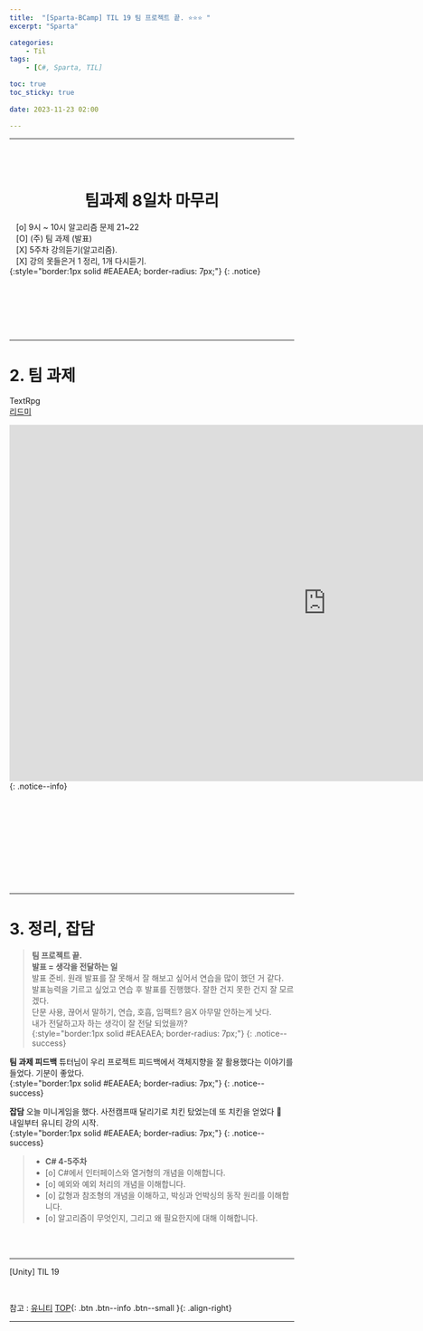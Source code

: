 ```yaml
---
title:  "[Sparta-BCamp] TIL 19 팀 프로젝트 끝. ⭐⭐⭐ "
excerpt: "Sparta"

categories:
    - Til
tags:
    - [C#, Sparta, TIL]

toc: true
toc_sticky: true
 
date: 2023-11-23 02:00

---
```

- - -

<BR><BR>

<center><H1>  팀과제 8일차 마무리  </H1></center>

&nbsp;&nbsp; [o] 9시 ~ 10시 알고리즘 문제   21~22   
&nbsp;&nbsp; [O] (주) 팀 과제   (발표)   
&nbsp;&nbsp; [X] 5주차 강의듣기(알고리즘).   
&nbsp;&nbsp; [X] 강의 못들은거 1 정리, 1개 다시듣기.   
{:style="border:1px solid #EAEAEA; border-radius: 7px;"}
{: .notice}  

<br><br><br><br><br>
- - - 

# 2. 팀 과제
TextRpg  
[리드미](https://github.com/levell1/TeamProject07)

<iframe width="1120" height="630" src="https://www.youtube.com/embed/JDerPl45IVQ" title="7조 Sparta TEXT RPG" frameborder="0" allow="accelerometer; autoplay; clipboard-write; encrypted-media; gyroscope; picture-in-picture; web-share" allowfullscreen></iframe> 
{: .notice--info}

<br><br><br><br><br><br><br><br><br>
- - - 


# 3. 정리, 잡담

> **팀 프로젝트 끝.**  
**발표 = 생각을 전달하는 일**  
발표 준비. 원래 발표를 잘 못해서 잘 해보고 싶어서 연습을 많이 했던 거 같다.  
발표능력을 기르고 싶었고 연습 후 발표를 진행했다. 잘한 건지 못한 건지 잘 모르겠다.  
단문 사용, 끊어서 말하기, 연습, 호흡, 임팩트?  음X 아무말 안하는게 낫다.  
내가 전달하고자 하는 생각이 잘 전달 되었을까?  
{:style="border:1px solid #EAEAEA; border-radius: 7px;"}
{: .notice--success}  


**팀 과제 피드백**
튜터님이 우리 프로젝트 피드백에서 객체지향을 잘 활용했다는 이야기를 들었다. 기분이 좋았다.  
{:style="border:1px solid #EAEAEA; border-radius: 7px;"}
{: .notice--success}  

**잡담**
오늘 미니게임을 했다. 사전캠프때 달리기로 치킨 탔었는데 또 치킨을 얻었다 🍗  
내일부터 유니티 강의 시작.   
{:style="border:1px solid #EAEAEA; border-radius: 7px;"}
{: .notice--success}  

> - **C# 4-5주차**
> - [o]  C#에서 인터페이스와 열거형의 개념을 이해합니다.
> - [o]  예외와 예외 처리의 개념을 이해합니다.
> - [o]  값형과 참조형의 개념을 이해하고, 박싱과 언박싱의 동작 원리를 이해합니다.
> - [o]  알고리즘이 무엇인지, 그리고 왜 필요한지에 대해 이해합니다.

<br><br>
- - - 

[Unity] TIL 19

<br>

참고 : [유니티](https://docs.unity3d.com/kr/)
[TOP](#){: .btn .btn--info .btn--small }{: .align-right}
<br>
- - -

